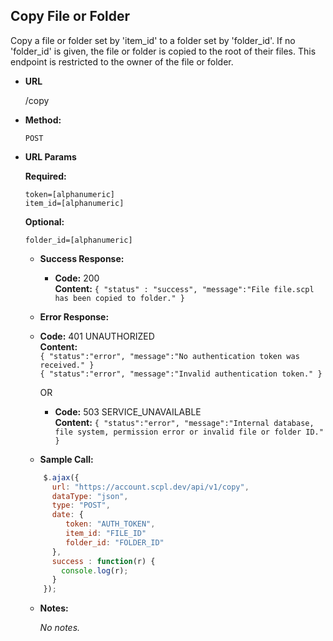 **Copy File or Folder**
----
Copy a file or folder set by 'item_id' to a folder set by 'folder_id'. If no 'folder_id' is given, the file or folder is copied to the root of their files. This endpoint is restricted to the owner of the file or folder.

* **URL**

  /copy

* **Method:**

  `POST`

*  **URL Params**

   **Required:**

   `token=[alphanumeric]`<br />
   `item_id=[alphanumeric]`

   **Optional:**

   `folder_id=[alphanumeric]`

   * **Success Response:**

     * **Code:** 200 <br />
       **Content:** `{ "status" : "success", "message":"File file.scpl has been copied to folder." }`

   * **Error Response:**

   * **Code:** 401 UNAUTHORIZED <br />
     **Content:**<br/>
     `{ "status":"error", "message":"No authentication token was received." }`<br/>
     `{ "status":"error", "message":"Invalid authentication token." }`

     OR

     * **Code:** 503 SERVICE_UNAVAILABLE <br />
       **Content:** `{ "status":"error", "message":"Internal database, file system, permission error or invalid file or folder ID." }`

   * **Sample Call:**

   ```javascript
       $.ajax({
         url: "https://account.scpl.dev/api/v1/copy",
         dataType: "json",
         type: "POST",
         date: {
            token: "AUTH_TOKEN",
            item_id: "FILE_ID"
            folder_id: "FOLDER_ID"
         },
         success : function(r) {
           console.log(r);
         }
       });
     ```

   * **Notes:**

     _No notes._
